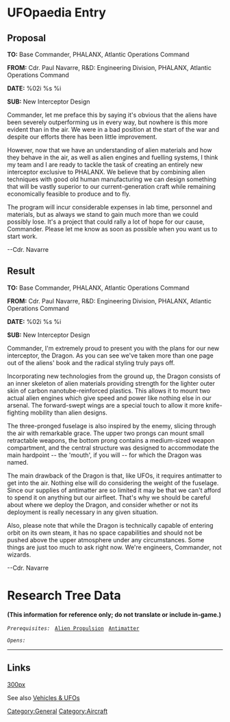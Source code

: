 # UFOpaedia Entry

## Proposal

**TO:** Base Commander, PHALANX, Atlantic Operations Command

**FROM:** Cdr. Paul Navarre, R&D: Engineering Division, PHALANX,
Atlantic Operations Command

**DATE:** %02i %s %i

**SUB:** New Interceptor Design

Commander, let me preface this by saying it's obvious that the aliens
have been severely outperforming us in every way, but nowhere is this
more evident than in the air. We were in a bad position at the start of
the war and despite our efforts there has been little improvement.

However, now that we have an understanding of alien materials and how
they behave in the air, as well as alien engines and fuelling systems, I
think my team and I are ready to tackle the task of creating an entirely
new interceptor exclusive to PHALANX. We believe that by combining alien
techniques with good old human manufacturing we can design something
that will be vastly superior to our current-generation craft while
remaining economically feasible to produce and to fly.

The program will incur considerable expenses in lab time, personnel and
materials, but as always we stand to gain much more than we could
possibly lose. It's a project that could rally a lot of hope for our
cause, Commander. Please let me know as soon as possible when you want
us to start work.

--Cdr. Navarre

## Result

**TO:** Base Commander, PHALANX, Atlantic Operations Command

**FROM:** Cdr. Paul Navarre, R&D: Engineering Division, PHALANX,
Atlantic Operations Command

**DATE:** %02i %s %i

**SUB:** New Interceptor Design

Commander, I'm extremely proud to present you with the plans for our new
interceptor, the Dragon. As you can see we've taken more than one page
out of the aliens' book and the radical styling truly pays off.

Incorporating new technologies from the ground up, the Dragon consists
of an inner skeleton of alien materials providing strength for the
lighter outer skin of carbon nanotube-reinforced plastics. This allows
it to mount two actual alien engines which give speed and power like
nothing else in our arsenal. The forward-swept wings are a special touch
to allow it more knife-fighting mobility than alien designs.

The three-pronged fuselage is also inspired by the enemy, slicing
through the air with remarkable grace. The upper two prongs can mount
small retractable weapons, the bottom prong contains a medium-sized
weapon compartment, and the central structure was designed to
accommodate the main hardpoint -- the 'mouth', if you will -- for which
the Dragon was named.

The main drawback of the Dragon is that, like UFOs, it requires
antimatter to get into the air. Nothing else will do considering the
weight of the fuselage. Since our supplies of antimatter are so limited
it may be that we can't afford to spend it on anything but our airfleet.
That's why we should be careful about where we deploy the Dragon, and
consider whether or not its deployment is really necessary in any given
situation.

Also, please note that while the Dragon is technically capable of
entering orbit on its own steam, it has no space capabilities and should
not be pushed above the upper atmosphere under any circumstances. Some
things are just too much to ask right now. We're engineers, Commander,
not wizards.

--Cdr. Navarre

# Research Tree Data

**(This information for reference only; do not translate or include
in-game.)**

*`Prerequisites:`*
` `[`Alien Propulsion`](Research/Alien_Propulsion "wikilink")
` `[`Antimatter`](Research/Antimatter "wikilink")

*`Opens:`*

------------------------------------------------------------------------

## Links

[300px](image:inter_dragon.jpg "wikilink")

See also [Vehicles & UFOs](Vehicles_&_UFOs "wikilink")

[Category:General](Category:General "wikilink")
[Category:Aircraft](Category:Aircraft "wikilink")